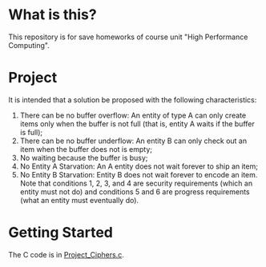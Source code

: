 # What is this?
This repository is for save homeworks of course unit "High Performance Computing".

# Project 
It is intended that a solution be proposed with the following characteristics:
1. There can be no buffer overflow: An entity of type A can only create items only when
the buffer is not full (that is, entity A waits if the buffer is full);
2. There can be no buffer underflow: An entity B can only check out an item when the buffer does not
is empty;
3. No waiting because the buffer is busy;
4. No Entity A Starvation: An A entity does not wait forever to ship an item;
5. No Entity B Starvation: Entity B does not wait forever to encode an item.
Note that conditions 1, 2, 3, and 4 are security requirements (which an entity must not do)
and conditions 5 and 6 are progress requirements (what an entity must eventually do).

# Getting Started

The C code is in [Project_Ciphers.c](https://github.com/Nunomcmm/high_performance_computing/blob/master/Project_Ciphers.c).